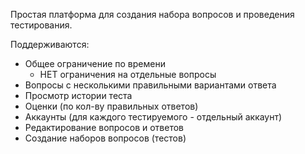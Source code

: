 Простая платформа для создания набора вопросов и проведения тестирования.

Поддерживаются:

* Общее ограничение по времени
    * НЕТ ограничения на отдельные вопросы
* Вопросы с несколькими правильными вариантами ответа
* Просмотр истории теста
* Оценки (по кол-ву правильных ответов)
* Аккаунты (для каждого тестируемого - отдельный аккаунт)
* Редактирование вопросов и ответов
* Создание наборов вопросов (тестов)
